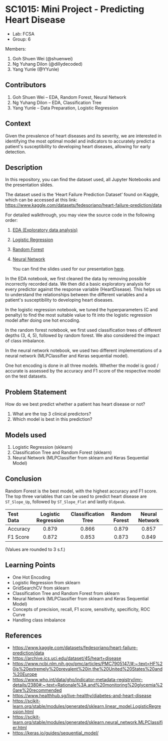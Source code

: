 # SC1015: Mini Project - Predicting Heart Disease

- Lab: FCSA
- Group: 6

Members:
  1. Goh Shuen Wei (@shuenwei)
  2. Ng Yuhang Dilon (@dillydecoded)
  3. Yang Yunle (@YYunle)

## Contributors
1. Goh Shuen Wei – EDA,  Random Forest, Neural Network
2. Ng Yuhang Dilon – EDA, Classification Tree
3. Yang Yunle – Data Preparation, Logistic Regression

## Context

Given the prevalence of heart diseases and its severity, we are interested in identifying the most optimal model and indicators to accurately predict a patient's susceptibility to developing heart diseases, allowing for early detection.

## Description
In this repository, you can find the dataset used, all Jupyter Notebooks and the presentation slides. 

The dataset used is the ‘Heart Failure Prediction Dataset’ found on Kaggle, which can be accessed at this link: https://www.kaggle.com/datasets/fedesoriano/heart-failure-prediction/data

For detailed walkthrough, you may view the source code in the following order:

1. [EDA (Exploratory data analysis)](https://github.com/shuenwei/sc1015miniproject/blob/main/EDA.ipynb)
2. [Logistic Regression](https://github.com/shuenwei/sc1015miniproject/blob/main/Logistic%20Regression.ipynb)
3. [Random Forest](https://github.com/shuenwei/sc1015miniproject/blob/main/Random%20Forest.ipynb)
4. [Neural Network](https://github.com/shuenwei/sc1015miniproject/blob/main/Neural%20Network.ipynb)

   You can find the slides used for our presentation [here](https://github.com/shuenwei/sc1015miniproject/blob/main/Presentation%20Slides.pdf).

In the EDA notebook, we first cleaned the data by removing possible incorrectly recorded data. We then did a basic exploratory analysis for every predictor against the response variable (HeartDisease). This helps us to understand the relationships between the different variables and a patient's susceptibility to developing heart diseases.

In the logistic regression notebook, we tuned the hyperparameters (C and penalty) to find the most suitable value to fit into the logistic regression model after doing one hot encoding.

In the random forest notebook, we first used classification trees of different depths (3, 4, 5), followed by random forest. We also considered the impact of class imbalance.

In the neural network notebook, we used two different implementations of a neural network (MLPClassifier and Keras sequential model).

One hot encoding is done in all three models. Whether the model is good / accurate is assessed by the accuracy and F1 score of the respective model on the test datasets.

## Problem Statement
How do we best predict whether a patient has heart disease or not?
1. What are the top 3 clinical predictors?
2. Which model is best in this prediction?

## Models used
  1. Logistic Regression (sklearn)
  2. Classification Tree and Random Forest (sklearn)
  3. Neural Network (MLPClassifier from sklearn and Keras Sequential Model)
  
## Conclusion
Random Forest is the best model, with the highest accuracy and F1 score. The top three variables that can be used to predict heart disease are `ST_Slope_Up`, followed by `ST_Slope_Flat` and lastly `Oldpeak`.

| Test Data |Logistic Regression|Classification Tree|Random Forest|Neural Network|
| :--- | :---: | :----: | :----: | :----: |
|Accuracy|0.879|0.866|0.879|0.857|
|F1 Score|0.872|0.853|0.873|0.849|

(Values are rounded to 3 s.f.)

## Learning Points
- One Hot Encoding
- Logistic Regression from sklearn
- GridSearchCV from sklearn
- Classification Tree and Random Forest from sklearn
- Neural Network (MLPClassifier from sklearn and Keras Sequential Model)
- Concepts of precision, recall, F1 score, sensitivity, specificity, ROC Curve
- Handling class imbalance

## References
- https://www.kaggle.com/datasets/fedesoriano/heart-failure-prediction/data
- https://archive.ics.uci.edu/dataset/45/heart+disease
- https://www.ncbi.nlm.nih.gov/pmc/articles/PMC7905147/#:~:text=HF%20is%20extremely%20prevalent%20in,the%20United%20States%20and%20Europe
- https://www.who.int/data/gho/indicator-metadata-registry/imr-details/2380#:~:text=Rationale%3A,and%20monitoring%20glycemia%20are%20recommended
- https://www.healthhub.sg/live-healthy/diabetes-and-heart-disease
- https://scikit-learn.org/stable/modules/generated/sklearn.linear_model.LogisticRegression.html
- https://scikit-learn.org/stable/modules/generated/sklearn.neural_network.MLPClassifier.html
- https://keras.io/guides/sequential_model/


